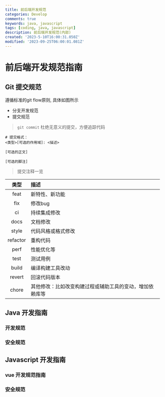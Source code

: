 ```yaml
---
title: 前后端开发规范
categories: Develop
comments: true
keywords: java, javascript
tags: [coding, java, javascript]
description: 前后端开发规范(内部)
created: '2023-5-10T16:00:31.050Z'
modified: '2023-09-25T06:00:01.081Z'
---
```


# 前后端开发规范指南

## Git 提交规范
遵循标准的git flow原则, 具体如图所示

- 分支开发规范
- 提交规范
> `git commit` 杜绝无意义的提交，方便追踪代码

```shell
# 提交格式：
<类型>[可选的作用域]: <描述>

[可选的正文]

[可选的脚注]
```
> 提交注释一览

|类型|描述|
|:-:|:-|
|feat|新特性、新功能|
|fix|修改bug|
|ci|持续集成修改|
|docs|文档修改|
|style|代码风格或格式修改|
|refactor|重构代码|
|perf|性能优化等|
|test|测试用例|
|build|编译构建工具改动|
|revert|回滚代码版本|
|chore|其他修改：比如改变构建过程或辅助工具的变动，增加依赖库等|


## Java 开发指南

### 开发规范

### 安全规范


## Javascript 开发指南

### vue 开发规范指南

### 安全规范
